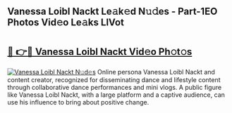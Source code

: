 ## Vanessa Loibl Nackt Le𝚊k𝚎d N𝚞𝚍es - Part-1EO Photos Vid𝚎o Le𝚊ks LlVot

# <h2><a href="http://fb3obmv.evod.top/?m=Vanessa+Loibl+Nackt">🔗 👉🔴 Vanessa Loibl Nackt Vid𝚎o Ph𝚘t𝚘s</a></h2>

[![Vanessa Loibl Nackt N𝚞d𝚎s](https://i.imgur.com/8V9OHl7.gif)](http://fb3obmv.evod.top/?m=Vanessa+Loibl+Nackt)
Online persona Vanessa Loibl Nackt and content creator, recognized for disseminating dance and lifestyle content through collaborative dance performances and mini vlogs. A public figure like Vanessa Loibl Nackt, with a large platform and a captive audience, can use his influence to bring about positive change. 
